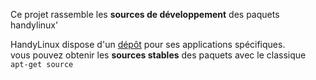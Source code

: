 Ce projet rassemble les **sources de développement** des paquets handylinux'

HandyLinux dispose d'un [dépôt](http://repo.handylinux.org) pour ses applications spécifiques.  
vous pouvez obtenir les **sources stables** des paquets avec le classique ```apt-get source```  